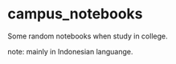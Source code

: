 # campus_notebooks

Some random notebooks when study in college.

note: mainly in Indonesian languange.